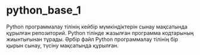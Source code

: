 # python_base_1
Python программалау тілінің кейбір мүмкіндіктерін сынау мақсатында құрылған репозиторий. Python тілінде жазылған программа кодтарының жиынтығынан тұрады. Әрбір файл Python программалау тілінің бір қырын сынау, түсіну мақсатында құрылған.
